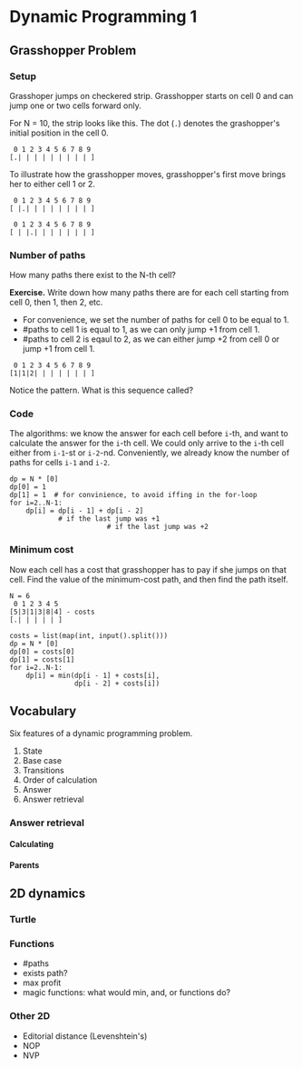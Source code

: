 # Dynamic Programming 1

## Grasshopper Problem

### Setup

Grasshoper jumps on checkered strip. Grasshopper starts on cell 0 and can jump one or two cells forward only.

For N = 10, the strip looks like this. The dot (`.`) denotes the grashopper's initial position in the cell 0.
```
 0 1 2 3 4 5 6 7 8 9
[.| | | | | | | | | ]
```

To illustrate how the grasshopper moves, grasshopper's first move brings her to either cell 1 or 2.

```
 0 1 2 3 4 5 6 7 8 9
[ |.| | | | | | | | ]

 0 1 2 3 4 5 6 7 8 9
[ | |.| | | | | | | ]
```

### Number of paths
How many paths there exist to the N-th cell?

**Exercise.** Write down how many paths there are for each cell starting from cell 0, then 1, then 2, etc.

- For convenience, we set the number of paths for cell 0 to be equal to 1.
- #paths to cell 1 is equal to 1, as we can only jump +1 from cell 1.
- #paths to cell 2 is eqaul to 2, as we can either jump +2 from cell 0 or jump +1 from cell 1.

```
 0 1 2 3 4 5 6 7 8 9
[1|1|2| | | | | | | ]
```

Notice the pattern. What is this sequence called?

### Code

The algorithms: we know the answer for each cell before `i`-th, and want to calculate the answer for the `i`-th cell.
We could only arrive to the `i`-th cell either from `i-1`-st or `i-2`-nd. Conveniently, we already know the number of paths for cells `i-1` and `i-2`.

```
dp = N * [0]
dp[0] = 1
dp[1] = 1  # for convinience, to avoid iffing in the for-loop
for i=2..N-1:
    dp[i] = dp[i - 1] + dp[i - 2]
            # if the last jump was +1
                        # if the last jump was +2
```

### Minimum cost
Now each cell has a cost that grasshopper has to pay if she jumps on that cell. Find the value of the minimum-cost path, and then find the path itself.

```
N = 6
 0 1 2 3 4 5
[5|3|1|3|8|4] - costs
[.| | | | | ]
```

```
costs = list(map(int, input().split()))
dp = N * [0]
dp[0] = costs[0]
dp[1] = costs[1]
for i=2..N-1:
    dp[i] = min(dp[i - 1] + costs[i],
                dp[i - 2] + costs[i])
```


## Vocabulary

Six features of a dynamic programming problem.

1. State
2. Base case
3. Transitions
4. Order of calculation
5. Answer
6. Answer retrieval

### Answer retrieval

#### Calculating

#### Parents


## 2D dynamics
### Turtle
### Functions
- #paths
- exists path?
- max profit
- magic functions: what would min, and, or functions do?

### Other 2D
- Editorial distance (Levenshtein's)
- NOP
- NVP
